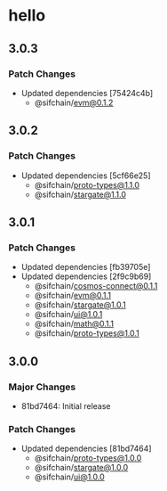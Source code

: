 # hello

## 3.0.3

### Patch Changes

- Updated dependencies [75424c4b]
  - @sifchain/evm@0.1.2

## 3.0.2

### Patch Changes

- Updated dependencies [5cf66e25]
  - @sifchain/proto-types@1.1.0
  - @sifchain/stargate@1.1.0

## 3.0.1

### Patch Changes

- Updated dependencies [fb39705e]
- Updated dependencies [2f9c9b69]
  - @sifchain/cosmos-connect@0.1.1
  - @sifchain/evm@0.1.1
  - @sifchain/stargate@1.0.1
  - @sifchain/ui@1.0.1
  - @sifchain/math@0.1.1
  - @sifchain/proto-types@1.0.1

## 3.0.0

### Major Changes

- 81bd7464: Initial release

### Patch Changes

- Updated dependencies [81bd7464]
  - @sifchain/proto-types@1.0.0
  - @sifchain/stargate@1.0.0
  - @sifchain/ui@1.0.0
